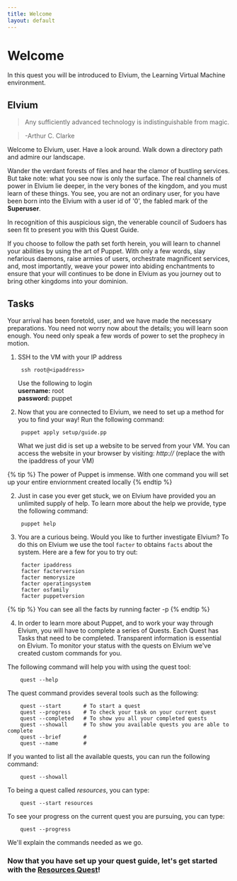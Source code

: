 ```yaml
---
title: Welcome
layout: default
---
```


# Welcome 

In this quest you will be introduced to Elvium, the Learning Virtual Machine environment.

## Elvium

> Any sufficiently advanced technology is indistinguishable from magic.

> -Arthur C. Clarke

Welcome to Elvium, user. Have a look around. Walk down a directory path and admire our landscape.

<!--
We'll need to have a few interesting files and directory structures already in place.
-->

Wander the verdant forests of files and hear the clamor of bustling services. But take note: what you see now is only the surface. The real channels of power in Elvium lie deeper, in the very bones of the kingdom, and you must learn of these things. You see, you are not an ordinary user, for you have been born into the Elvium with a user id of '0', the fabled mark of the **Superuser**.

In recognition of this auspicious sign, the venerable council of Sudoers has seen fit to present you with this Quest Guide.

If you choose to follow the path set forth herein, you will learn to channel your abilities by using the art of Puppet. With only a few words, slay nefarious daemons, raise armies of users, orchestrate magnificent services, and, most importantly, weave your power into abiding enchantments to ensure that your will continues to be done in Elvium as you journey out to bring other kingdoms into your dominion.

## Tasks

Your arrival has been foretold, user, and we have made the necessary preparations. You need not worry now about the details; you will learn soon enough. You need only speak a few words of power to set the prophecy in motion.

1. SSH to the VM with your IP address

		ssh root@<ipaddress>

	Use the following to login  
	**username:** root  
	**password:** puppet


2. Now that you are connected to Elvium, we need to set up a method for you to find your way! Run the following command: 

		puppet apply setup/guide.pp

   What we just did is set up a website to be served from your VM. You can access the website in your browser by visiting: _http://<ipaddress>_ (replace the <ipaddress> with the ipaddress of your VM)

{% tip %}
The power of Puppet is immense. With one command you will set up your entire enviornment created locally
{% endtip %}


2. Just in case you ever get stuck, we on Elvium have provided you an unlimited supply of help. To learn more about the help we provide, type the following command:

		puppet help
		
3. You are a curious being. Would you like to further investigate Elvium? To do this on Elvium we use the tool `facter` to obtains `facts` about the system. Here are a few for you to try out:

		facter ipaddress
		facter facterversion
		facter memorysize
		facter operatingsystem
		facter osfamily
		facter puppetversion

{% tip %}
You can see all the facts by running facter -p
{% endtip %}

4. In order to learn more about Puppet, and to work your way through Elvium, you will have to complete a series of Quests. Each Quest has Tasks that need to be completed. Transparent information is essential on Elvium. To monitor your status with the quests on Elvium we've created custom commands for you.

The following command will help you with using the quest tool:

		quest --help

The quest command provides several tools such as the following:

    	quest --start		# To start a quest
    	quest --progress	# To check your task on your current quest
    	quest --completed	# To show you all your completed quests
    	quest --showall		# To show you available quests you are able to complete
    	quest --brief		# 
    	quest --name		# 


If you wanted to list all the available quests, you can run the following command:
    
		quest --showall

To being a quest called _resources_, you can type:
    
		quest --start resources

To see your progress on the current quest you are pursuing, you can type:

		quest --progress

We'll explain the commands needed as we go.

### Now that you have set up your quest guide, let's get started with the [Resources Quest](http://somthing)!


